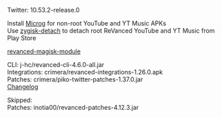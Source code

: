 Twitter: 10.53.2-release.0  

Install [Microg](https://github.com/ReVanced/GmsCore/releases) for non-root YouTube and YT Music APKs  
Use [zygisk-detach](https://github.com/j-hc/zygisk-detach) to detach root ReVanced YouTube and YT Music from Play Store  

[revanced-magisk-module](https://github.com/j-hc/revanced-magisk-module)
  
CLI: j-hc/revanced-cli-4.6.0-all.jar  
Integrations: crimera/revanced-integrations-1.26.0.apk  
Patches: crimera/piko-twitter-patches-1.37.0.jar  
[Changelog](https://github.com/crimera/piko/releases/tag/v1.37.0)  

Skipped:  
Patches: inotia00/revanced-patches-4.12.3.jar    

